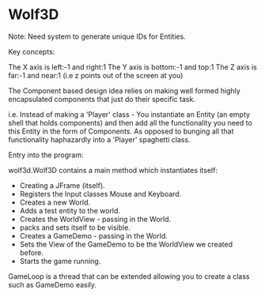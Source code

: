 Wolf3D
==========

Note: Need system to generate unique IDs for Entities.

Key concepts:

  The X axis is left:-1 and right:1
  The Y axis is bottom:-1 and top:1
  The Z axis is far:-1 and near:1 (i.e z points out of the screen at you)
  
  The Component based design idea relies on making well formed 
    highly encapsulated components that just do their specific task.
  
  i.e. Instead of making a 'Player' class - You instantiate an Entity 
    (an empty shell that holds components) and then add all the functionality
    you need to this Entity in the form of Components. As opposed to bunging
    all that functionality haphazardly into a 'Player' spaghetti class.

Entry into the program:

wolf3d.Wolf3D contains a main method which instantiates itself:
 - Creating a JFrame (itself).
 - Registers the Input classes Mouse and Keyboard.
 - Creates a new World.
 - Adds a test entity to the world.
 - Creates the WorldView - passing in the World.
 - packs and sets itself to be visible.
 - Creates a GameDemo - passing in the World.
 - Sets the View of the GameDemo to be the WorldView we created before.
 - Starts the game running.

GameLoop is a thread that can be extended allowing you to create a class such as GameDemo easily.
